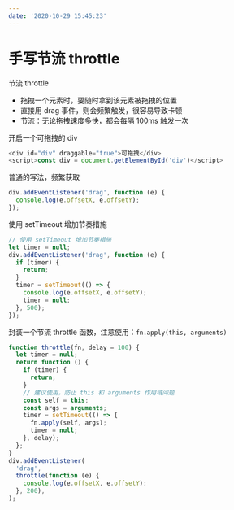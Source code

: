 ```yaml
---
date: '2020-10-29 15:45:23'
---
```


# 手写节流 throttle

节流 throttle

- 拖拽一个元素时，要随时拿到该元素被拖拽的位置
- 直接用 drag 事件，则会频繁触发，很容易导致卡顿
- 节流：无论拖拽速度多快，都会每隔 100ms 触发一次

开启一个可拖拽的 div

```js
<div id="div" draggable="true">可拖拽</div>
<script>const div = document.getElementById('div')</script>
```

普通的写法，频繁获取

```js
div.addEventListener('drag', function (e) {
  console.log(e.offsetX, e.offsetY);
});
```

使用 setTimeout 增加节奏措施

```js
// 使用 setTimeout 增加节奏措施
let timer = null;
div.addEventListener('drag', function (e) {
  if (timer) {
    return;
  }
  timer = setTimeout(() => {
    console.log(e.offsetX, e.offsetY);
    timer = null;
  }, 500);
});
```

封装一个节流 throttle 函数，注意使用：`fn.apply(this, arguments)`

```js
function throttle(fn, delay = 100) {
  let timer = null;
  return function () {
    if (timer) {
      return;
    }
    // 建议使用，防止 this 和 arguments 作用域问题
    const self = this;
    const args = arguments;
    timer = setTimeout(() => {
      fn.apply(self, args);
      timer = null;
    }, delay);
  };
}
div.addEventListener(
  'drag',
  throttle(function (e) {
    console.log(e.offsetX, e.offsetY);
  }, 200),
);
```
